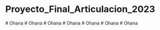 # Proyecto_Final_Articulacion_2023
#   O h a n a  
 #   O h a n a  
 #   O h a n a  
 #   O h a n a  
 #   O h a n a  
 #   O h a n a  
 #   O h a n a  
 